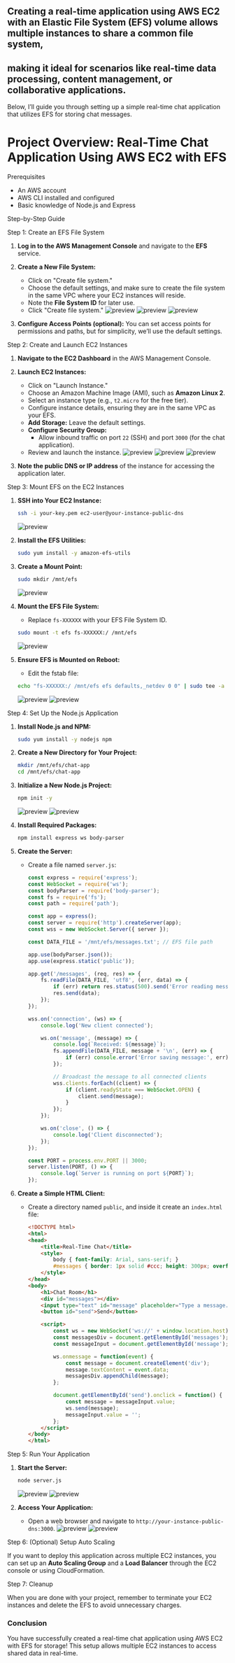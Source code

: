 ## Creating a real-time application using AWS EC2 with an Elastic File System (EFS) volume allows multiple instances to share a common file system,
## making it ideal for scenarios like real-time data processing, content management, or collaborative applications. 
Below, I’ll guide you through setting up a simple real-time chat application that utilizes EFS for storing chat messages.

# Project Overview: Real-Time Chat Application Using AWS EC2 with EFS

Prerequisites
- An AWS account
- AWS CLI installed and configured
- Basic knowledge of Node.js and Express

Step-by-Step Guide

Step 1: Create an EFS File System

1. **Log in to the AWS Management Console** and navigate to the **EFS** service.

2. **Create a New File System:**
   - Click on "Create file system."
   - Choose the default settings, and make sure to create the file system in the same VPC where your EC2 instances will reside.
   - Note the **File System ID** for later use.
   - Click "Create file system."
   ![preview](./Images/1.png)
   ![preview](./Images/2.png)
   ![preview](./Images/3.png)

3. **Configure Access Points (optional):** You can set access points for permissions and paths, but for simplicity, we’ll use the default settings.

Step 2: Create and Launch EC2 Instances

1. **Navigate to the EC2 Dashboard** in the AWS Management Console.

2. **Launch EC2 Instances:**
   - Click on "Launch Instance."
   - Choose an Amazon Machine Image (AMI), such as **Amazon Linux 2**.
   - Select an instance type (e.g., `t2.micro` for the free tier).
   - Configure instance details, ensuring they are in the same VPC as your EFS.
   - **Add Storage:** Leave the default settings.
   - **Configure Security Group:**
     - Allow inbound traffic on port `22` (SSH) and port `3000` (for the chat application).
   - Review and launch the instance.
   ![preview](./Images/4.png)
   ![preview](./Images/5.png)
   ![preview](./Images/6.png)
   

3. **Note the public DNS or IP address** of the instance for accessing the application later.

Step 3: Mount EFS on the EC2 Instances

1. **SSH into Your EC2 Instance:**
   ```bash
   ssh -i your-key.pem ec2-user@your-instance-public-dns
   ```
   ![preview](./Images/7.png)

2. **Install the EFS Utilities:**
   ```bash
   sudo yum install -y amazon-efs-utils
   ```

3. **Create a Mount Point:**
   ```bash
   sudo mkdir /mnt/efs
   ```
   ![preview](./Images/8.png)

4. **Mount the EFS File System:**
   - Replace `fs-XXXXXX` with your EFS File System ID.
   ```bash
   sudo mount -t efs fs-XXXXXX:/ /mnt/efs
   ```
   ![preview](./Images/9.png)

5. **Ensure EFS is Mounted on Reboot:**
   - Edit the fstab file:
   ```bash
   echo "fs-XXXXXX:/ /mnt/efs efs defaults,_netdev 0 0" | sudo tee -a /etc/fstab
   ```
   ![preview](./Images/10.png)
   ![preview](./Images/11.png)

Step 4: Set Up the Node.js Application

1. **Install Node.js and NPM:**
   ```bash
   sudo yum install -y nodejs npm
   ```

2. **Create a New Directory for Your Project:**
   ```bash
   mkdir /mnt/efs/chat-app
   cd /mnt/efs/chat-app
   ```

3. **Initialize a New Node.js Project:**
   ```bash
   npm init -y
   ```
   ![preview](./Images/12.png)
   ![preview](./Images/14.png)

4. **Install Required Packages:**
   ```bash
   npm install express ws body-parser
   ```

5. **Create the Server:**
   - Create a file named `server.js`:
     ```javascript
     const express = require('express');
     const WebSocket = require('ws');
     const bodyParser = require('body-parser');
     const fs = require('fs');
     const path = require('path');

     const app = express();
     const server = require('http').createServer(app);
     const wss = new WebSocket.Server({ server });

     const DATA_FILE = '/mnt/efs/messages.txt'; // EFS file path

     app.use(bodyParser.json());
     app.use(express.static('public'));

     app.get('/messages', (req, res) => {
         fs.readFile(DATA_FILE, 'utf8', (err, data) => {
             if (err) return res.status(500).send('Error reading messages');
             res.send(data);
         });
     });

     wss.on('connection', (ws) => {
         console.log('New client connected');

         ws.on('message', (message) => {
             console.log(`Received: ${message}`);
             fs.appendFile(DATA_FILE, message + '\n', (err) => {
                 if (err) console.error('Error saving message:', err);
             });

             // Broadcast the message to all connected clients
             wss.clients.forEach((client) => {
                 if (client.readyState === WebSocket.OPEN) {
                     client.send(message);
                 }
             });
         });

         ws.on('close', () => {
             console.log('Client disconnected');
         });
     });

     const PORT = process.env.PORT || 3000;
     server.listen(PORT, () => {
         console.log(`Server is running on port ${PORT}`);
     });
     ```

6. **Create a Simple HTML Client:**
   - Create a directory named `public`, and inside it create an `index.html` file:
     ```html
     <!DOCTYPE html>
     <html>
     <head>
         <title>Real-Time Chat</title>
         <style>
             body { font-family: Arial, sans-serif; }
             #messages { border: 1px solid #ccc; height: 300px; overflow-y: scroll; }
         </style>
     </head>
     <body>
         <h1>Chat Room</h1>
         <div id="messages"></div>
         <input type="text" id="message" placeholder="Type a message..." />
         <button id="send">Send</button>

         <script>
             const ws = new WebSocket('ws://' + window.location.host);
             const messagesDiv = document.getElementById('messages');
             const messageInput = document.getElementById('message');

             ws.onmessage = function(event) {
                 const message = document.createElement('div');
                 message.textContent = event.data;
                 messagesDiv.appendChild(message);
             };

             document.getElementById('send').onclick = function() {
                 const message = messageInput.value;
                 ws.send(message);
                 messageInput.value = '';
             };
         </script>
     </body>
     </html>
     ```
Step 5: Run Your Application

1. **Start the Server:**
   ```bash
   node server.js
   ```
   ![preview](./Images/15.png)
   ![preview](./Images/16.png)

2. **Access Your Application:**
   - Open a web browser and navigate to `http://your-instance-public-dns:3000`.
   ![preview](./Images/17.png)
   ![preview](./Images/18.png)

Step 6: (Optional) Setup Auto Scaling

If you want to deploy this application across multiple EC2 instances, you can set up an **Auto Scaling Group** and a **Load Balancer** through the EC2 console or using CloudFormation.

Step 7: Cleanup

When you are done with your project, remember to terminate your EC2 instances and delete the EFS to avoid unnecessary charges.

### Conclusion

You have successfully created a real-time chat application using AWS EC2 with EFS for storage! 
This setup allows multiple EC2 instances to access shared data in real-time. 